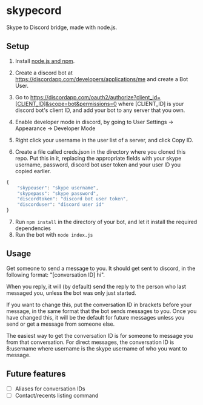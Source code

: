 # skypecord

Skype to Discord bridge, made with node.js.

## Setup
1. Install [node.js and npm](https://nodejs.org/en/).
2. Create a discord bot at https://discordapp.com/developers/applications/me and create a Bot User.
3. Go to https://discordapp.com/oauth2/authorize?client_id=[CLIENT_ID]&scope=bot&permissions=0 where [CLIENT_ID] is your discord bot's client ID, and add your bot to any server that you own.
4. Enable developer mode in discord, by going to User Settings -> Appearance -> Developer Mode
5. Right click your username in the user list of a server, and click Copy ID.

6. Create a file called creds.json in the directory where you cloned this repo.
Put this in it, replacing the appropriate fields with your skype username, password, discord bot user token and your user ID you copied earlier.

```javascript
{
	"skypeuser": "skype username",
	"skypepass": "skype password",
	"discordtoken": "discord bot user token",
	"discorduser": "discord user id"
}
```

7. Run `npm install` in the directory of your bot, and let it install the required dependencies
8. Run the bot with `node index.js`

## Usage
Get someone to send a message to you. It should get sent to discord, in the following format: "[conversation ID] hi".

When you reply, it will (by default) send the reply to the person who last messaged you, unless the bot was only just started.

If you want to change this, put the conversation ID in brackets before your message, in the same format that the bot sends messages to you. Once you have changed this, it will be the default for future messages unless you send or get a message from someone else.

The easiest way to get the conversation ID is for someone to message you from that conversation. For direct messages, the conversation ID is 8:username where username is the skype username of who you want to message.

## Future features
- [ ] Aliases for conversation IDs
- [ ] Contact/recents listing command